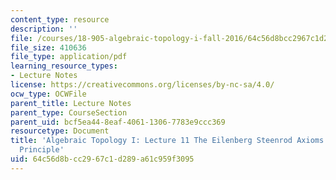 ```yaml
---
content_type: resource
description: ''
file: /courses/18-905-algebraic-topology-i-fall-2016/64c56d8bcc2967c1d289a61c959f3095_MIT18_905F16_lec11.pdf
file_size: 410636
file_type: application/pdf
learning_resource_types:
- Lecture Notes
license: https://creativecommons.org/licenses/by-nc-sa/4.0/
ocw_type: OCWFile
parent_title: Lecture Notes
parent_type: CourseSection
parent_uid: bcf5ea44-8eaf-4061-1306-7783e9ccc369
resourcetype: Document
title: 'Algebraic Topology I: Lecture 11 The Eilenberg Steenrod Axioms and the Locality
  Principle'
uid: 64c56d8b-cc29-67c1-d289-a61c959f3095
---
```


